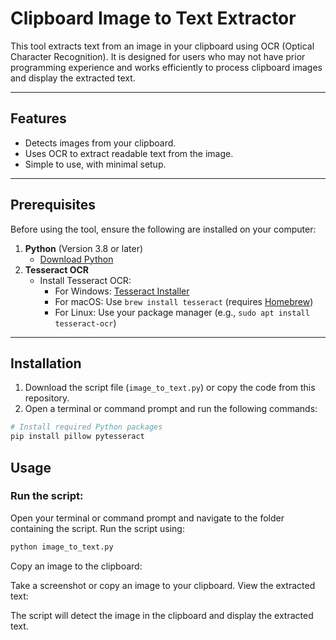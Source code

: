 # Clipboard Image to Text Extractor

This tool extracts text from an image in your clipboard using OCR (Optical Character Recognition). It is designed for users who may not have prior programming experience and works efficiently to process clipboard images and display the extracted text.

---

## Features

- Detects images from your clipboard.
- Uses OCR to extract readable text from the image.
- Simple to use, with minimal setup.

---

## Prerequisites

Before using the tool, ensure the following are installed on your computer:

1. **Python** (Version 3.8 or later)
   - [Download Python](https://www.python.org/downloads/)
2. **Tesseract OCR**
   - Install Tesseract OCR:
     - For Windows: [Tesseract Installer](https://github.com/UB-Mannheim/tesseract/wiki)
     - For macOS: Use `brew install tesseract` (requires [Homebrew](https://brew.sh/))
     - For Linux: Use your package manager (e.g., `sudo apt install tesseract-ocr`)

---

## Installation

1. Download the script file (`image_to_text.py`) or copy the code from this repository.
2. Open a terminal or command prompt and run the following commands:

```bash
# Install required Python packages
pip install pillow pytesseract
```

 ## Usage
### Run the script:

Open your terminal or command prompt and navigate to the folder containing the script.
Run the script using:
```bash
python image_to_text.py
```
Copy an image to the clipboard:

Take a screenshot or copy an image to your clipboard.
View the extracted text:

The script will detect the image in the clipboard and display the extracted text.
